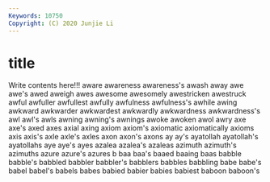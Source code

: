 ```yaml
---
Keywords: 10750
Copyright: (C) 2020 Junjie Li
---
```


# title

Write contents here!!!
aware 
awareness
awareness's 
awash 
away 
awe 
awe's 
awed 
aweigh 
awes 
awesome 
awesomely
awestricken 
awestruck 
awful 
awfuller 
awfullest 
awfully 
awfulness 
awfulness's 
awhile 
awing
awkward 
awkwarder 
awkwardest 
awkwardly 
awkwardness 
awkwardness's 
awl 
awl's 
awls 
awning
awning's 
awnings 
awoke 
awoken 
awol 
awry 
axe 
axe's 
axed 
axes
axial 
axing 
axiom 
axiom's 
axiomatic 
axiomatically 
axioms 
axis 
axis's 
axle
axle's 
axles 
axon 
axon's 
axons 
ay 
ay's 
ayatollah 
ayatollah's 
ayatollahs
aye 
aye's 
ayes 
azalea 
azalea's 
azaleas 
azimuth 
azimuth's 
azimuths 
azure
azure's 
azures 
b 
baa 
baa's 
baaed 
baaing 
baas 
babble 
babble's
babbled 
babbler 
babbler's 
babblers 
babbles 
babbling 
babe 
babe's 
babel 
babel's
babels 
babes 
babied 
babier 
babies 
babiest 
baboon 
baboon's 
